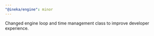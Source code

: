 ```yaml
---
"@ineka/engine": minor
---
```


Changed engine loop and time management class to improve developer experience.

